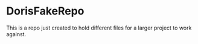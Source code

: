 DorisFakeRepo
=============

This is a repo just created to hold different files for a larger project to work against.